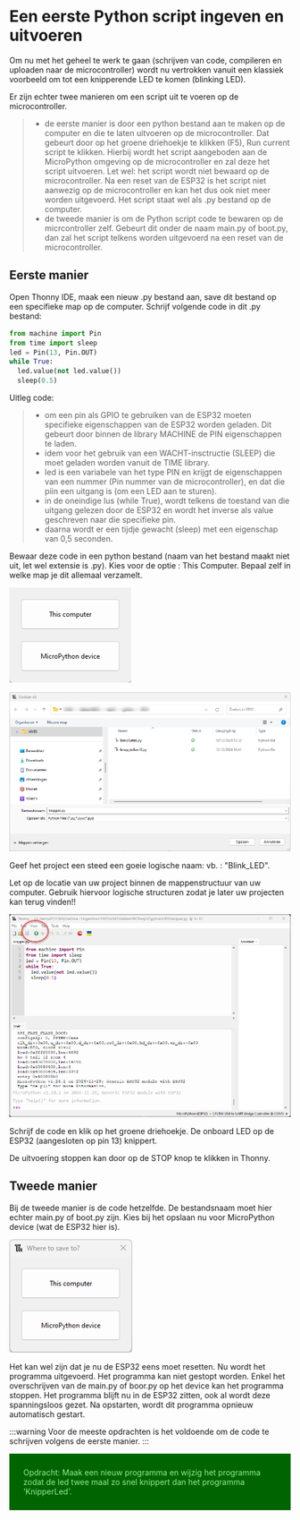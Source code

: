 # Een eerste Python script ingeven en uitvoeren
Om nu met het geheel te werk te gaan (schrijven van code, compileren en uploaden naar de microcontroller) wordt nu vertrokken vanuit een klassiek voorbeeld om tot een knipperende LED te komen (blinking LED).

Er zijn echter twee manieren om een script uit te voeren op de microcontroller.

> - de eerste manier is door een python bestand aan te maken op de computer en die te laten uitvoeren op de microcontroller. Dat gebeurt door op het groene driehoekje te klikken (F5), Run current script te klikken. Hierbij wordt het script aangeboden aan de MicroPython omgeving op de microcontroller en zal deze het script uitvoeren. Let wel: het script wordt niet bewaard op de microcontroller. Na een reset van de ESP32 is het script niet aanwezig op de microcontroller en kan het dus ook niet meer worden uitgevoerd. Het script staat wel als .py bestand op de computer.
> - de tweede manier is om de Python script code te bewaren op de micrcontroller zelf. Gebeurt dit onder de naam main.py of boot.py, dan zal het script telkens worden uitgevoerd na een reset van de microcontroller.

## Eerste manier

Open Thonny IDE, maak een nieuw .py bestand aan, save dit bestand op een specifieke map op de computer. Schrijf volgende code in dit .py bestand:

```python
from machine import Pin
from time import sleep
led = Pin(13, Pin.OUT)
while True:
  led.value(not led.value())
  sleep(0.5)

```

Uitleg code: 
> - om een pin als GPIO te gebruiken van de ESP32 moeten specifieke eigenschappen van de ESP32 worden geladen. Dit gebeurt door binnen de library MACHINE de PIN eigenschappen te laden.
> - idem voor het gebruik van een WACHT-insctructie (SLEEP) die moet geladen worden vanuit de TIME library.
> - led is een variabele van het type PIN en krijgt de eigenschappen van een nummer (Pin nummer van de microcontroller), en dat die piin een uitgang is (om een LED aan te sturen).
> - in de oneindige lus (while True), wordt telkens de toestand van die uitgang gelezen door de ESP32 en wordt het inverse als value geschreven naar die specifieke pin.
> - daarna wordt er een tijdje gewacht (sleep) met een eigenschap van 0,5 seconden.

Bewaar deze code in een python bestand (naam van het bestand maakt niet uit, let wel extensie is .py). Kies voor de optie : This Computer. Bepaal zelf in welke map je dit allemaal verzamelt.


![example image](./images/vsc_15.png "An exemplary image")

![example image](./images/vsc_14.png "An exemplary image")

Geef het project een steed een goeie logische naam: vb. : "Blink_LED". 

Let op de locatie van uw project binnen de mappenstructuur van uw computer. Gebruik hiervoor logische structuren zodat je later uw projecten kan terug vinden!!

![example image](./images/vsc_13.png "An exemplary image")

Schrijf de code en klik op het groene driehoekje. De onboard LED op de ESP32 (aangesloten op pin 13) knippert.

De uitvoering stoppen kan door op de STOP knop te klikken in Thonny.

## Tweede manier

Bij de tweede manier is de code hetzelfde. De bestandsnaam moet hier echter main.py of boot.py zijn.
Kies bij het opslaan nu voor MicroPython device (wat de ESP32 hier is).

![example image](./images/vsc_17.png "An exemplary image")

Het kan wel zijn dat je nu de ESP32 eens moet resetten. Nu wordt het programma uitgevoerd. Het programma kan niet gestopt worden. Enkel het overschrijven van de main.py of boor.py op het device kan het programma stoppen. Het programma blijft nu in de ESP32 zitten, ook al wordt deze spanningsloos gezet. Na opstarten, wordt dit programma opnieuw automatisch gestart.

:::warning
Voor de meeste opdrachten is het voldoende om de code te schrijven volgens de eerste manier.
:::

<div style="background-color:darkgreen; text-align:left; vertical-align:left; padding:15px;">
<p style="color:lightgreen; margin:10px">
Opdracht: Maak een nieuw programma en wijzig het programma zodat de led twee maal zo snel knippert dan het programma ‘KnipperLed’.
</p>
</div>